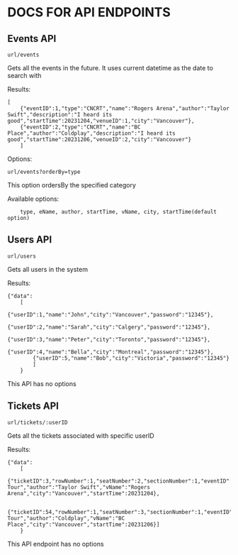 # DOCS FOR API ENDPOINTS #

## Events API ##

`url/events`

Gets all the events in the future. It uses current datetime as the date to search with

Results:
```
[
    {"eventID":1,"type":"CNCRT","name":"Rogers Arena","author":"Taylor Swift","description":"I heard its good","startTime":20231204,"venueID":1,"city":"Vancouver"},
    {"eventID":2,"type":"CNCRT","name":"BC Place","author":"Coldplay","description":"I heard its good","startTime":20231206,"venueID":2,"city":"Vancouver"}
    ]
```

Options:

`url/events?orderBy=type`


This option ordersBy the specified category

Available options:


        type, eName, author, startTime, vName, city, startTime(default option)

## Users API ##

`url/users`

Gets all users in the system

Results:
```
{"data":
    [
        {"userID":1,"name":"John","city":"Vancouver","password":"12345"},
        {"userID":2,"name":"Sarah","city":"Calgery","password":"12345"},
        {"userID":3,"name":"Peter","city":"Toronto","password":"12345"},
        {"userID":4,"name":"Bella","city":"Montreal","password":"12345"},
        {"userID":5,"name":"Bob","city":"Victoria","password":"12345"}
        ]
    }
```

This API has no options

## Tickets API ##

`url/tickets/:userID`

Gets all the tickets associated with specific userID

Results:
```
{"data":
    [
        {"ticketID":3,"rowNumber":1,"seatNumber":2,"sectionNumber":1,"eventID":1,"eName":"Eras Tour","author":"Taylor Swift","vName":"Rogers Arena","city":"Vancouver","startTime":20231204},
        
        {"ticketID":54,"rowNumber":1,"seatNumber":3,"sectionNumber":1,"eventID":2,"eName":"Coldplay Tour","author":"Coldplay","vName":"BC Place","city":"Vancouver","startTime":20231206}]
    }
```


This API endpoint has no options